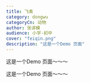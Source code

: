 ```yaml
---
title: 飞禽
category: dongwu
categoryCn: 动物
author: 张讲模
audience: 小学-初中
cover: "feiqin.png"
description: "这是一个Demo 页面"
---
```


这是一个Demo 页面～～～

这是一个Demo 页面～～～

<!--more-->
